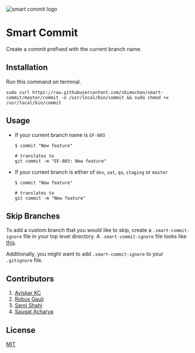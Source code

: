 ![smart commit logo](assets/logo.svg)

# Smart Commit

Create a commit prefixed with the current branch name.

## Installation

Run this command on terminal.

```shell
sudo curl https://raw.githubusercontent.com/sbimochan/smart-commit/master/commit -o /usr/local/bin/commit && sudo chmod +x /usr/local/bin/commit
```

## Usage

* If your current branch name is `EF-803`

  ```shell
  $ commit "New feature"

  # translates to
  git commit -m "EF-803: New feature"
  ```

* If your current branch is either of `dev`, `uat`, `qa`, `staging` or `master`

  ```shell
  $ commit "New feature"

  # translates to
  git commit -m "New feature"
  ```

## Skip Branches

To add a custom branch that you would like to skip, create a `.smart-commit-ignore` file in your top level directory. A `.smart-commit-ignore` file looks like [this](https://github.com/sbimochan/smart-commit/blob/master/.smart-commit-ignore).

Additionally, you might want to add `.smart-commit-ignore` to your `.gitignore` file.

## Contributors

1. [Aviskar KC](https://github.com/aviskarkc10)
2. [Robus Gauli](https://github.com/RobusGauli)
3. [Saroj Shahi](http://sarojshahi.com.np/)
4. [Saugat Acharya](https://github.com/mesaugat)

## License

[MIT](LICENSE)
